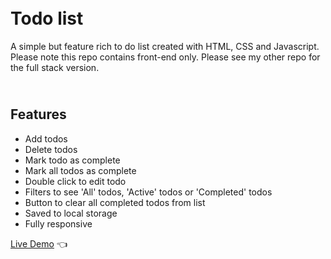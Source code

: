 # <br> Todo list 
A simple but feature rich to do list created with HTML, CSS and Javascript. Please note this repo contains front-end only. Please see my other repo for the full stack version.

## <br> Features
- Add todos
- Delete todos
- Mark todo as complete
- Mark all todos as complete
- Double click to edit todo
- Filters to see 'All' todos, 'Active' todos or 'Completed' todos
- Button to clear all completed todos from list
- Saved to local storage
- Fully responsive



[Live Demo](https://shivsgkashyap.github.io/to-do-list/) :point_left:
